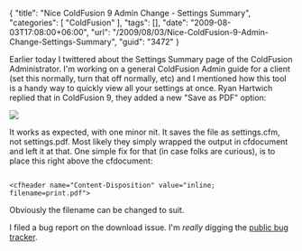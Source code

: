 {
	"title": "Nice ColdFusion 9 Admin Change - Settings Summary",
	"categories": [
		"ColdFusion"
	],
	"tags": [],
	"date": "2009-08-03T17:08:00+06:00",
	"url": "/2009/08/03/Nice-ColdFusion-9-Admin-Change-Settings-Summary",
	"guid": "3472"
}

Earlier today I twittered about the Settings Summary page of the ColdFusion Administrator. I'm working on a general ColdFusion Admin guide for a client (set this normally, turn that off normally, etc) and I mentioned how this tool is a handy way to quickly view all your settings at once. Ryan Hartwich replied that in ColdFusion 9, they added a new "Save as PDF" option:

<img src="http://www.raymondcamden.com/images/Picture 178.png" />

It works as expected, with one minor nit. It saves the file as settings.cfm, not settings.pdf. Most likely they simply wrapped the output in cfdocument and left it at that. One simple fix for that (in case folks are curious), is to place this right above the cfdocument: 

<code>
&lt;cfheader name="Content-Disposition" value="inline; filename=print.pdf"&gt;
</code>

Obviously the filename can be changed to suit. 

I filed a bug report on the download issue. I'm <i>really</i> digging the <a href="http://cfbugs.adobe.com/cfbugreport/flexbugui/cfbugtracker/main.html#">public bug tracker</a>.